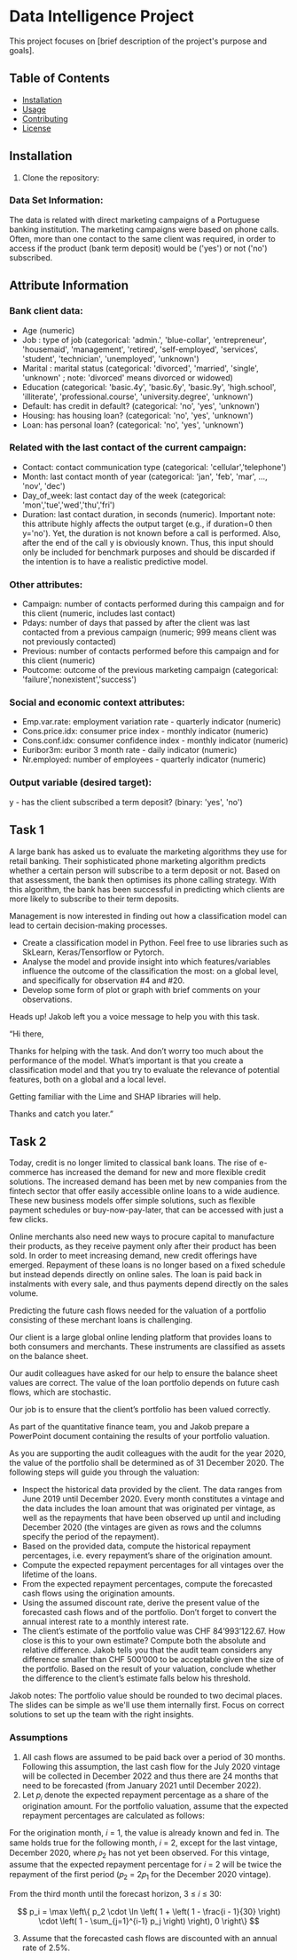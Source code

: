 # Data Intelligence Project

This project focuses on [brief description of the project's purpose and goals].

## Table of Contents
- [Installation](#installation)
- [Usage](#usage)
- [Contributing](#contributing)
- [License](#license)

## Installation
1. Clone the repository:

### Data Set Information:

The data is related with direct marketing campaigns of a Portuguese banking institution. The marketing campaigns were 
based on phone calls. Often, more than one contact to the same client was required, in order to access if the product 
(bank term deposit) would be ('yes') or not ('no') subscribed.

## Attribute Information

### Bank client data:

- Age (numeric)
- Job : type of job (categorical: 'admin.', 'blue-collar', 'entrepreneur', 'housemaid', 'management', 'retired', 
'self-employed', 'services', 'student', 'technician', 'unemployed', 'unknown')
- Marital : marital status (categorical: 'divorced', 'married', 'single', 'unknown' ; note: 'divorced' means divorced 
or widowed)
- Education (categorical: 'basic.4y', 'basic.6y', 'basic.9y', 'high.school', 'illiterate', 'professional.course', 
'university.degree', 'unknown')
- Default: has credit in default? (categorical: 'no', 'yes', 'unknown')
- Housing: has housing loan? (categorical: 'no', 'yes', 'unknown')
- Loan: has personal loan? (categorical: 'no', 'yes', 'unknown')

### Related with the last contact of the current campaign:

- Contact: contact communication type (categorical:
'cellular','telephone')
- Month: last contact month of year (categorical: 'jan', 'feb', 'mar',
…, 'nov', 'dec')
- Day_of_week: last contact day of the week (categorical:
'mon','tue','wed','thu','fri')
- Duration: last contact duration, in seconds (numeric). Important
note: this attribute highly affects the output target (e.g., if
duration=0 then y='no'). Yet, the duration is not known before a call
is performed. Also, after the end of the call y is obviously known.
Thus, this input should only be included for benchmark purposes and
should be discarded if the intention is to have a realistic
predictive model.

### Other attributes:

- Campaign: number of contacts performed during this campaign and for
this client (numeric, includes last contact)
- Pdays: number of days that passed by after the client was last
contacted from a previous campaign (numeric; 999 means client was not
previously contacted)
- Previous: number of contacts performed before this campaign and for
this client (numeric)
- Poutcome: outcome of the previous marketing campaign (categorical:
'failure','nonexistent','success')

### Social and economic context attributes:

- Emp.var.rate: employment variation rate - quarterly indicator
(numeric)
- Cons.price.idx: consumer price index - monthly indicator (numeric)
- Cons.conf.idx: consumer confidence index - monthly indicator
(numeric)
- Euribor3m: euribor 3 month rate - daily indicator (numeric)
- Nr.employed: number of employees - quarterly indicator (numeric)

### Output variable (desired target):
y - has the client subscribed a term deposit? (binary: 'yes', 'no')


## Task 1
A large bank has asked us to evaluate the marketing algorithms they use for retail banking. Their sophisticated phone 
marketing algorithm predicts whether a certain person will subscribe to a term deposit or not. Based on that 
assessment, the bank then optimises its phone calling strategy. With this algorithm, the bank has been successful in 
predicting which clients are more likely to subscribe to their term deposits. 

Management is now interested in finding out how a classification model can lead to certain decision-making processes. 

- Create a classification model in Python. Feel free to use libraries such as SkLearn, Keras/Tensorflow or Pytorch. 
- Analyse the model and provide insight into which features/variables influence the outcome of the classification the 
most: on a global level, and specifically for observation #4 and #20.
- Develop some form of plot or graph with brief comments on your observations. 

Heads up! Jakob left you a voice message to help you with this task.

 
“Hi there,

Thanks for helping with the task. And don’t worry too much about the performance of the model. What’s important is that 
you create a classification model and that you try to evaluate the relevance of potential features, both on a global 
and a local level.

Getting familiar with the Lime and SHAP libraries will help.

Thanks and catch you later.”

## Task 2

Today, credit is no longer limited to classical bank loans. The rise of e-commerce has increased the demand for new and 
more flexible credit solutions. The increased demand has been met by new companies from the fintech sector that offer 
easily accessible online loans to a wide audience. These new business models offer simple solutions, such as flexible 
payment schedules or buy-now-pay-later, that can be accessed with just a few clicks. 

Online merchants also need new ways to procure capital to manufacture their products, as they receive payment only 
after their product has been sold. In order to meet increasing demand, new credit offerings have emerged. Repayment of 
these loans is no longer based on a fixed schedule but instead depends directly on online sales. The loan is paid back 
in instalments with every sale, and thus payments depend directly on the sales volume. 

Predicting the future cash flows needed for the valuation of a portfolio consisting of these merchant loans is 
challenging.

Our client is a large global online lending platform that provides loans to both consumers and merchants. These 
instruments are classified as assets on the balance sheet. 

Our audit colleagues have asked for our help to ensure the balance sheet values are correct. The value of the loan 
portfolio depends on future cash flows, which are stochastic. 

Our job is to ensure that the client’s portfolio has been valued correctly.

As part of the quantitative finance team, you and Jakob prepare a PowerPoint document containing the results of your 
portfolio valuation.

As you are supporting the audit colleagues with the audit for the year 2020, the value of the portfolio shall be 
determined as of 31 December 2020. The following steps will guide you through the valuation:

- Inspect the historical data provided by the client. The data ranges from June 2019 until December 2020. Every month 
constitutes a vintage and the data includes the loan amount that was originated per vintage, as well as the repayments 
that have been observed up until and including December 2020 (the vintages are given as rows and the columns specify 
the period of the repayment). 
- Based on the provided data, compute the historical repayment percentages, i.e. every repayment’s share of the 
origination amount. 
- Compute the expected repayment percentages for all vintages over the lifetime of the loans.
- From the expected repayment percentages, compute the forecasted cash flows using the origination amounts.
- Using the assumed discount rate, derive the present value of the forecasted cash flows and of the portfolio. Don’t 
forget to convert the annual interest rate to a monthly interest rate.
- The client’s estimate of the portfolio value was CHF 84’993’122.67. How close is this to your own estimate? Compute 
both the absolute and relative difference. Jakob tells you that the audit team considers any difference smaller than 
CHF 500’000 to be acceptable given the size of the portfolio. Based on the result of your valuation, conclude whether 
the difference to the client’s estimate falls below his threshold.

Jakob notes: The portfolio value should be rounded to two decimal places. The slides can be simple as we'll use them 
internally first. Focus on correct solutions to set up the team with the right insights.

### Assumptions

1. All cash flows are assumed to be paid back over a period of 30 months. Following this assumption, the last cash flow 
for the July 2020 vintage will be collected in December 2022 and thus there are 24 months that need to be forecasted 
(from January 2021 until December 2022).
2. Let 𝑝<sub>𝑖</sub> denote the expected repayment percentage as a share of the origination amount. For the portfolio valuation, 
assume that the expected repayment percentages are calculated as follows:


For the origination month, 𝑖 = 1, the value is already known and fed in. The same holds true for the following 
month, 𝑖 = 2, except for the last vintage, December 2020, where 𝑝<sub>2</sub> has not yet been observed. For this vintage, 
assume that the expected repayment percentage for 𝑖 = 2 will be twice the repayment of the first period 
(𝑝<sub>2</sub> = 2𝑝<sub>1</sub> for the December 2020 vintage).

From the third month until the forecast horizon, 3 ≤ 𝑖 ≤ 30:

$$
p_i = \max \left\{ p_2 \cdot \ln \left( 1 + \left( 1 - \frac{i - 1}{30} \right) \cdot \left( 1 - \sum_{j=1}^{i-1} p_j \right) \right), 0 \right\}
$$


3. Assume that the forecasted cash flows are discounted with an annual rate of 2.5%.